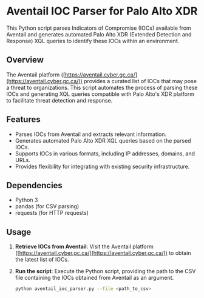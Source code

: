 # Aventail IOC Parser for Palo Alto XDR

This Python script parses Indicators of Compromise (IOCs) available from Aventail and generates automated Palo Alto XDR (Extended Detection and Response) XQL queries to identify these IOCs within an environment.

## Overview

The Aventail platform ([https://aventail.cyber.gc.ca/](https://aventail.cyber.gc.ca/)) provides a curated list of IOCs that may pose a threat to organizations. This script automates the process of parsing these IOCs and generating XQL queries compatible with Palo Alto's XDR platform to facilitate threat detection and response.

## Features

- Parses IOCs from Aventail and extracts relevant information.
- Generates automated Palo Alto XDR XQL queries based on the parsed IOCs.
- Supports IOCs in various formats, including IP addresses, domains, and URLs.
- Provides flexibility for integrating with existing security infrastructure.

## Dependencies
- Python 3
- pandas (for CSV parsing)
- requests (for HTTP requests)

## Usage

1. **Retrieve IOCs from Aventail**: Visit the Aventail platform ([https://aventail.cyber.gc.ca/](https://aventail.cyber.gc.ca/)) to obtain the latest list of IOCs.

2. **Run the script**: Execute the Python script, providing the path to the CSV file containing the IOCs obtained from Aventail as an argument.

   ```bash
   python aventail_ioc_parser.py --file <path_to_csv>


